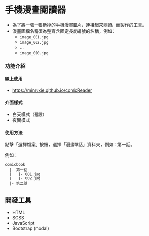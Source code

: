# 手機漫畫閱讀器
* 為了將一張一張斷掉的手機漫畫圖片，連接起來閱讀，而製作的工具。
* 漫畫圖檔名稱須為整齊含固定長度編號的名稱，例如：
    * `image_001.jpg`
    * `image_002.jpg`
    * ...
    * `image_010.jpg`


### 功能介紹

#### 線上使用
* https://minruxie.github.io/comicReader

#### 介面樣式
* 白天模式（預設）
* 夜間模式

#### 使用方法
點擊「選擇檔案」按鈕，選擇「漫畫單話」資料夾，例如：第一話。

例如：
```
comicbook
  |- 第一話
  |   |- 001.jpg
  |   |- 002.jpg
  |- 第二話
```

## 開發工具
* HTML
* SCSS
* JavaScript
* Bootstrap (modal)